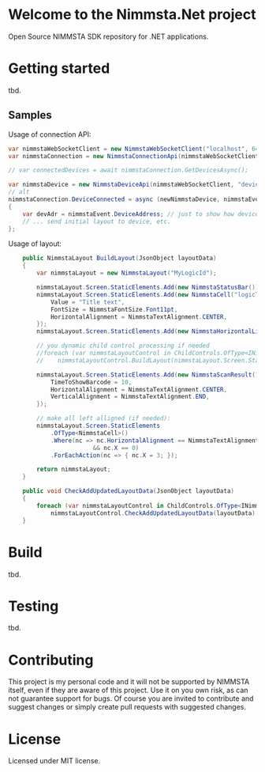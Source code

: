 # Welcome to the Nimmsta.Net project
Open Source NIMMSTA SDK repository for .NET applications.

# Getting started

tbd.

## Samples
Usage of connection API:
```cs
var nimmstaWebSocketClient = new NimmstaWebSocketClient("localhost", 64693);
var nimmstaConnection = new NimmstaConnectionApi(nimmstaWebSocketClient);

// var connectedDevices = await nimmstaConnection.GetDevicesAsync();

var nimmstaDevice = new NimmstaDeviceApi(nimmstaWebSocketClient, "deviceaddress");
// alt
nimmstaConnection.DeviceConnected = async (newNimmstaDevice, nimmstaEvent) =>
{
    var devAdr = nimmstaEvent.DeviceAddress; // just to show how device address can be determined
    // ... send initial layout to device, etc.
};

```

Usage of layout:
```cs
    public NimmstaLayout BuildLayout(JsonObject layoutData)
    {
        var nimmstaLayout = new NimmstaLayout("MyLogicId");

        nimmstaLayout.Screen.StaticElements.Add(new NimmstaStatusBar());
        nimmstaLayout.Screen.StaticElements.Add(new NimmstaCell("logicTitle") {
            Value = "Title text",
            FontSize = NimmstaFontSize.Font11pt,
            HorizontalAlignment = NimmstaTextAlignment.CENTER,
        });
        nimmstaLayout.Screen.StaticElements.Add(new NimmstaHorizontalLine());

        // you dynamic child control processing if needed
        //foreach (var nimmstaLayoutControl in ChildControls.OfType<INimmstaLayoutControl>())
        //    nimmstaLayoutControl.BuildLayout(nimmstaLayout.Screen.StaticElements, layoutData);

        nimmstaLayout.Screen.StaticElements.Add(new NimmstaScanResult() {
            TimeToShowBarcode = 10,
            HorizontalAlignment = NimmstaTextAlignment.CENTER,
            VerticalAlignment = NimmstaTextAlignment.END,
        });

        // make all left alligned (if needed):
        nimmstaLayout.Screen.StaticElements
            .OfType<NimmstaCell>()
            .Where(nc => nc.HorizontalAlignment == NimmstaTextAlignment.START
                        && nc.X == 0)
            .ForEachAction(nc => { nc.X = 3; });

        return nimmstaLayout;
    }

    public void CheckAddUpdatedLayoutData(JsonObject layoutData)
    {
        foreach (var nimmstaLayoutControl in ChildControls.OfType<INimmstaLayoutControl>())
            nimmstaLayoutControl.CheckAddUpdatedLayoutData(layoutData);
    }
```



# Build

tbd.

# Testing

tbd.

# Contributing
This project is my personal code and it will not be supported by NIMMSTA itself,
even if they are aware of this project. Use it on you own risk, as can not guarantee
support for bugs. Of course you are invited to contribute and suggest changes or simply
create pull requests with suggested changes.

# License
Licensed under MIT license.

